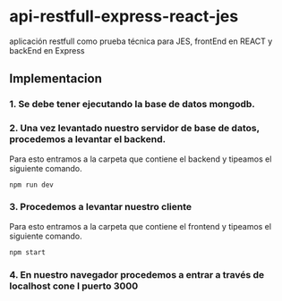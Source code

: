 # api-restfull-express-react-jes
aplicación restfull como prueba técnica para JES, frontEnd en REACT y backEnd en Express

## Implementacion 
### 1. Se debe tener ejecutando la base de datos mongodb.

### 2. Una vez levantado nuestro servidor de base de datos, procedemos a levantar el backend.

Para esto entramos a la carpeta que contiene el backend y tipeamos el siguiente comando. 

`
npm run dev
`

### 3. Procedemos a levantar nuestro cliente

Para esto entramos a la carpeta que contiene el frontend y tipeamos el siguiente comando. 

`
npm start
`

### 4. En nuestro navegador procedemos a entrar a través de localhost cone l puerto 3000

